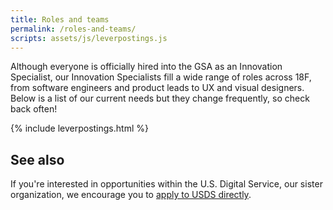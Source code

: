 ```yaml
---
title: Roles and teams
permalink: /roles-and-teams/
scripts: assets/js/leverpostings.js
---
```

Although everyone is officially hired into the GSA as an Innovation Specialist, our Innovation Specialists fill a wide range of roles across 18F, from software engineers and product leads to UX and visual designers. Below is a list of our current needs but they change frequently, so check back often!

{% include leverpostings.html %}

## See also
If you're interested in opportunities within the U.S. Digital Service, our sister organization, we encourage you to [apply to USDS directly](https://www.whitehouse.gov/digital/united-states-digital-service).
